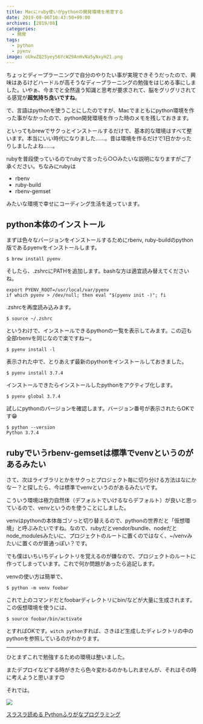 ```yaml
---
title: Macにruby使いがpythonの開発環境を用意する
date: 2019-08-06T10:43:50+09:00
archives: [2019/08]
categories:
  - 開発
tags:
  - python
  - pyenv
image: oUkwZQ25yey56YcW29AnHvNa5yNxyH21.png
---
```

ちょっとディープラーニングで自分のやりたい事が実現できそうだったので、興味はあるけどハードルが高そうなディープラーニングの勉強をはじめる事にしました。いやぁ、今までと全然違う知識と思考が要求されて、脳をグリグリされてる感覚が**超気持ち良いですね**。

で、言語はpythonを使うことにしたのですが、Macでまともにpython環境を作った事がなかったので、python開発環境を作った時のメモを残しておきます。

<!--more-->

といってもbrewでサクっとインストールするだけで、基本的な環境はすべて整います。本当にいい時代になりました……。昔は環境を作るだけで1日かかったりしましたよね……。

rubyを普段使っているのでrubyで言ったら○○みたいな説明になりますがご了承ください。ちなみにrubyは

- rbenv
- ruby-build
- rbenv-gemset

みたいな環境で幸せにコーディング生活を送っています。

## python本体のインストール

まずは色々なバージョンをインストールするためにrbenv, ruby-buildのpython版であるpyenvをインストールします。

```
$ brew install pyenv
```

そしたら、.zshrcにPATHを追加します。bashな方は適宜読み替えてくださいね。

```
export PYENV_ROOT=/usr/local/var/pyenv
if which pyenv > /dev/null; then eval "$(pyenv init -)"; fi
```

.zshrcを再度読み込みます。

```
$ source ~/.zshrc
```

というわけで、インストールできるpythonの一覧を表示してみます。この辺も全部rbenvを同じなので楽ですねー。

```
$ pyenv install -l
```

表示された中で、とりあえず最新のpythonをインストールしておきました。

```
$ pyenv install 3.7.4
```

インストールできたらインストールしたpythonをアクティブ化します。

```
$ pyenv global 3.7.4
```

試しにpythonのバージョンを確認します。バージョン番号が表示されたらOKです😁

```
$ python --version
Python 3.7.4
```

## rubyでいうrbenv-gemsetは標準でvenvというのがあるみたい

さて、次はライブラリとかをサクっとプロジェクト毎に切り分ける方法はなにかなー？と探したら、今は標準でvenvというのがあるみたいです。

こういう環境は極力自然体（デフォルトでいけるならデフォルト）が良いと思っているので、venvというのを使うことにしました。

venvはpythonの本体毎ゴソっと切り替えるので、pythonの世界だと「仮想環境」と呼ぶみたいですね。なので、rubyだとvendor/bundle、nodeだとnode_modulesみたいに、プロジェクトのルートに置くのではなく、~/venvみたいに置くのが普通っぽい？です。

でも僕はいちいちディレクトリを覚えるのが嫌なので、プロジェクトのルートに作ってしまっています。これで何か問題があったら追記します。

venvの使い方は簡単で、

```
$ python -m venv foobar
```

これで上のコマンドだとfoobarディレクトリにbin/などが大量に生成されます。この仮想環境を使うには、

```
$ source foobar/bin/activate
```

とすればOKです。`witch python`すれば、さきほど生成したディレクトリの中のpythonを参照しているのがわかります。

---

ひとまずこれで勉強するための環境は整いました。

またデプロイなどする時がきたら色々変わるのかもしれませんが、それはその時に考えようと思います😊

それでは。

<div class="amazfy">
<a href="https://www.amazon.co.jp/dp/B07DR9WNKJ?tag=t4traw-22">
<img src="https://ws-fe.amazon-adsystem.com/widgets/q?_encoding=UTF8&ASIN=B07DR9WNKJ&Format=_SL250_&ID=AsinImage&MarketPlace=JP&ServiceVersion=20070822&WS=1&tag=t4traw-22&language=ja_JP">
<p>スラスラ読める Pythonふりがなプログラミング</p>
</a>
</div>